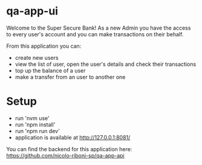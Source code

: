 # qa-app-ui

Welcome to the Super Secure Bank!
As a new Admin you have the access to every user's account and you can make transactions on their behalf.

From this application you can:
- create new users
- view the list of user, open the user's details and check their transactions
- top up the balance of a user
- make a transfer from an user to another one

# Setup
- run 'nvm use'
- run 'npm install'
- run 'npm run dev'
- application is available at http://127.0.0.1:8081/

You can find the backend for this application here: https://github.com/nicolo-riboni-sp/qa-app-api
